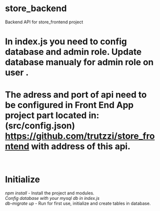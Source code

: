 # store_backend
Backend API for store_frontend project
# In index.js you need to config database and admin role. Update database manualy for admin role on user .
# The adress and port of api need to be configured in Front End App project part located in: (src/config.json) https://github.com/trutzzi/store_frontend with address of this api.
<br/>

# Initialize
<i>npm install </i> - Install the project and modules.
<br/><i>Config database with your mysql db in index.js </i>
<br/><i>db-migrate up</i>  - Run for first use, initialize and create tables in database. </i>
